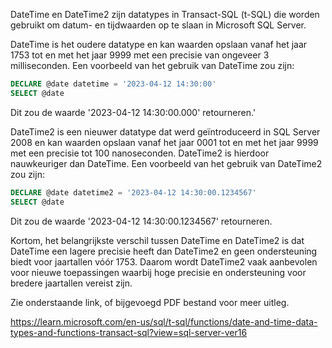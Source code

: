 DateTime en DateTime2 zijn datatypes in Transact-SQL (t-SQL) die worden gebruikt om datum- en tijdwaarden op te slaan in Microsoft SQL Server.

DateTime is het oudere datatype en kan waarden opslaan vanaf het jaar 1753 tot en met het jaar 9999 met een precisie van ongeveer 3 milliseconden. Een voorbeeld van het gebruik van DateTime zou zijn:

```sql
DECLARE @date datetime = '2023-04-12 14:30:00'
SELECT @date
```

Dit zou de waarde '2023-04-12 14:30:00.000' retourneren.'

DateTime2 is een nieuwer datatype dat werd geïntroduceerd in SQL Server 2008 en kan waarden opslaan vanaf het jaar 0001 tot en met het jaar 9999 met een precisie tot 100 nanoseconden. DateTime2 is hierdoor nauwkeuriger dan DateTime. Een voorbeeld van het gebruik van DateTime2 zou zijn:

```sql
DECLARE @date datetime2 = '2023-04-12 14:30:00.1234567'
SELECT @date
```
Dit zou de waarde '2023-04-12 14:30:00.1234567' retourneren.

Kortom, het belangrijkste verschil tussen DateTime en DateTime2 is dat DateTime een lagere precisie heeft dan DateTime2 en geen ondersteuning biedt voor jaartallen vóór 1753. Daarom wordt DateTime2 vaak aanbevolen voor nieuwe toepassingen waarbij hoge precisie en ondersteuning voor bredere jaartallen vereist zijn.


Zie onderstaande link, of bijgevoegd PDF bestand voor meer uitleg.


https://learn.microsoft.com/en-us/sql/t-sql/functions/date-and-time-data-types-and-functions-transact-sql?view=sql-server-ver16